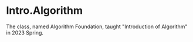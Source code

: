 # Intro.Algorithm
The class, named Algorithm Foundation, taught "Introduction of Algorithm" in 2023 Spring.
